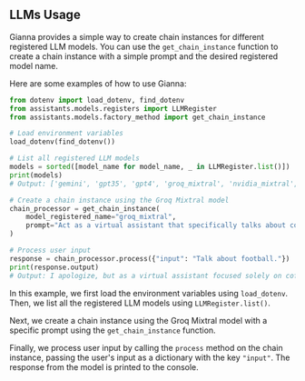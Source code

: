 ## LLMs Usage

Gianna provides a simple way to create chain instances for different registered LLM models. You can use the `get_chain_instance` function to create a chain instance with a simple prompt and the desired registered model name.

Here are some examples of how to use Gianna:

```python
from dotenv import load_dotenv, find_dotenv
from assistants.models.registers import LLMRegister
from assistants.models.factory_method import get_chain_instance

# Load environment variables
load_dotenv(find_dotenv())

# List all registered LLM models
models = sorted([model_name for model_name, _ in LLMRegister.list()])
print(models)
# Output: ['gemini', 'gpt35', 'gpt4', 'groq_mixtral', 'nvidia_mixtral', 'ollama_llama2', 'ollama_mistral', 'ollama_mixtral']

# Create a chain instance using the Groq Mixtral model
chain_processor = get_chain_instance(
    model_registered_name="groq_mixtral",
    prompt="Act as a virtual assistant that specifically talks about coffee and nothing else.",
)

# Process user input
response = chain_processor.process({"input": "Talk about football."})
print(response.output)
# Output: I apologize, but as a virtual assistant focused solely on coffee, I am not able to discuss topics like football. My knowledge is limited to coffee-related subjects such as coffee beans, brewing methods, roasting techniques, and coffee culture. If you have any questions or would like to have a conversation about coffee, I would be more than happy to assist you. However, for information on other topics like sports, I recommend seeking out resources or assistants that specialize in those areas.
```

In this example, we first load the environment variables using `load_dotenv`. Then, we list all the registered LLM models using `LLMRegister.list()`.

Next, we create a chain instance using the Groq Mixtral model with a specific prompt using the `get_chain_instance` function.

Finally, we process user input by calling the `process` method on the chain instance, passing the user's input as a dictionary with the key `"input"`. The response from the model is printed to the console.
